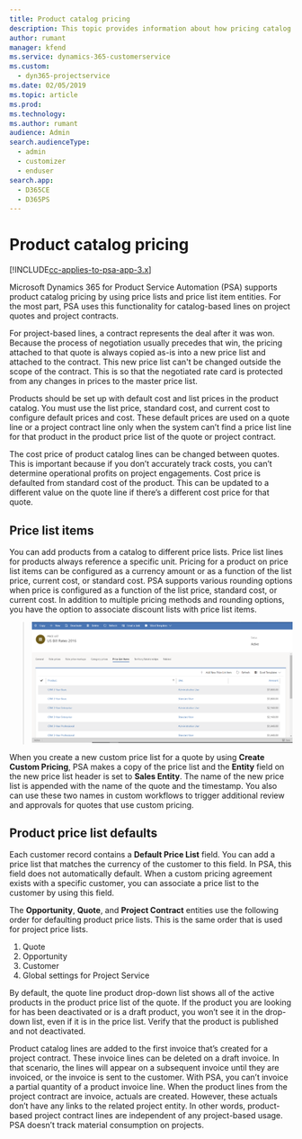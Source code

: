 ```yaml
---
title: Product catalog pricing 
description: This topic provides information about how pricing catalog products in Project Service Automation (PSA).
author: rumant
manager: kfend
ms.service: dynamics-365-customerservice
ms.custom: 
  - dyn365-projectservice
ms.date: 02/05/2019
ms.topic: article
ms.prod: 
ms.technology: 
ms.author: rumant
audience: Admin
search.audienceType: 
  - admin
  - customizer
  - enduser
search.app: 
  - D365CE
  - D365PS
---
```


# Product catalog pricing 

[!INCLUDE[cc-applies-to-psa-app-3.x](../includes/cc-applies-to-psa-app-3x.md)]


Microsoft Dynamics 365 for Product Service Automation (PSA) supports product catalog pricing by using price lists and price list item entities. For the most part, PSA uses this functionality for catalog-based lines on project quotes and project contracts.

For project-based lines, a contract represents the deal after it was won. Because the process of negotiation usually precedes that win, the pricing attached to that quote is always copied as-is into a new price list and attached to the contract. This new price list can't be changed outside the scope of the contract. This is so that the negotiated rate card is protected from any changes in prices to the master price list.

Products should be set up with default cost and list prices in the product catalog. You must use the list price, standard cost, and current cost to configure default prices and cost. These default prices are used on a quote line or a project contract line only when the system can’t find a price list line for that product in the product price list of the quote or project contract.

The cost price of product catalog lines can be changed between quotes. This is important because if you don’t accurately track costs, you can’t determine operational profits on project engagements. Cost price is defaulted from standard cost of the product. This can be updated to a different value on the quote line if there’s a different cost price for that quote.

## Price list items

You can add products from a catalog to different price lists. Price list lines for products always reference a specific unit. Pricing for a product on price list items can be configured as a currency amount or as a function of the list price, current cost, or standard cost. 
PSA supports various rounding options when price is configured as a function of the list price, standard cost, or current cost. In addition to multiple pricing methods and rounding options, you have the option to associate discount lists with price list items. 

> ![Add products from a catalog to different price lists](media/basic-guide-16.png)

When you create a new custom price list for a quote by using **Create Custom Pricing**, PSA makes a copy of the price list and the **Entity** field on the new price list header is set to **Sales Entity**. The name of the new price list is appended with the name of the quote and the timestamp. You also can use these two names in custom workflows to trigger additional review and approvals for quotes that use custom pricing.

 
## Product price list defaults

Each customer record contains a **Default Price List** field. You can add a price list that matches the currency of the customer to this field. In PSA, this field does not automatically default. When a custom pricing agreement exists with a specific customer, you can associate a price list to the customer by using this field.

The **Opportunity**, **Quote**, and **Project Contract** entities use the following order for defaulting product price lists. This is the same order that is used for project price lists.

1.	Quote
2.	Opportunity
3.	Customer
4.	Global settings for Project Service

By default, the quote line product drop-down list shows all of the active products in the product price list of the quote. If the product you are looking for has been deactivated or is a draft product, you won’t see it in the drop-down list, even if it is in the price list. Verify that the product is published and not deactivated. 

Product catalog lines are added to the first invoice that’s created for a project contract. These invoice lines can be deleted on a draft invoice. In that scenario, the lines will appear on a subsequent invoice until they are invoiced, or the invoice is sent to the customer. With PSA, you can’t invoice a partial quantity of a product invoice line. When the product lines from the project contract are invoice, actuals are created. However, these actuals don’t have any links to the related project entity. In other words, product-based project contract lines are independent of any project-based usage. PSA doesn’t track material consumption on projects.
